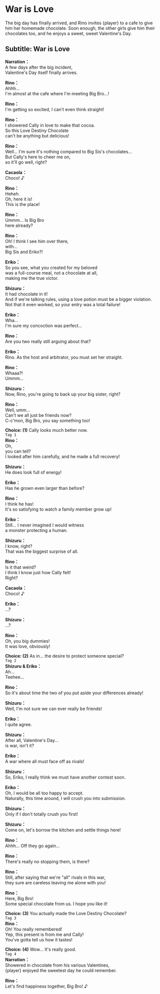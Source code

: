 # War is Love
The big day has finally arrived, and Rino invites {player} to a cafe to give him her homemade chocolate. Soon enough, the other girls give him their chocolates too, and he enjoys a sweet, sweet Valentine's Day.
  
## Subtitle: War is Love
  
**Narration：**  
A few days after the big incident,  
Valentine's Day itself finally arrives.  
  
**Rino：**  
Ahhh...  
 I'm almost at the cafe where I'm meeting Big Bro...!  
  
**Rino：**  
I'm getting so excited, I can't even think straight!  
  
**Rino：**  
I showered Cally in love to make that cocoa.  
So this Love Destiny Chocolate  
 can't be anything but delicious!  
  
**Rino：**  
Well... I'm sure it's nothing compared to Big Sis's chocolates...  
But Cally's here to cheer me on,  
 so it'll go well, right?  
  
**Cacaola：**  
Choco! ♪  
  
**Rino：**  
Heheh.  
Oh, here it is!  
 This is the place!  
  
**Rino：**  
Ummm... Is Big Bro  
 here already?  
  
**Rino：**  
Oh! I think I see him over there,  
 with...  
Big Sis and Eriko?!  
  
**Eriko：**  
So you see, what you created for my beloved  
was a full-course meal, not a chocolate at all,  
making me the true victor.  
  
**Shizuru：**  
It had chocolate in it!  
And if we're talking rules, using a love potion must be a bigger violation.  
Not that it even worked, so your entry was a total failure!  
  
**Eriko：**  
Wha...  
 I'm sure my concoction was perfect...  
  
**Rino：**  
Are you two really still arguing about that?  
  
**Eriko：**  
Rino. As the host and arbitrator, you must set her straight.  
  
**Rino：**  
Whaaa?!  
 Ummm...  
  
**Shizuru：**  
Now, Rino, you're going to back up your big sister, right?  
  
**Rino：**  
Well, umm...  
 Can't we all just be friends now?  
C-c'mon, Big Bro, you say something too!  
  
**Choice: (1)**  Cally looks much better now.  
`Tag 1`  
**Rino：**  
Oh,  
 you can tell?  
I looked after him carefully, and he made a full recovery!  
  
**Shizuru：**  
He does look full of energy!  
  
**Eriko：**  
Has he grown even larger than before?  
  
**Rino：**  
I think he has!  
It's so satisfying to watch a family member grow up!  
  
**Eriko：**  
Still... I never imagined I would witness  
a monster protecting a human.  
  
**Shizuru：**  
I know, right?  
 That was the biggest surprise of all.  
  
**Rino：**  
Is it that weird?  
I think I know just how Cally felt!  
 Right?  
  
**Cacaola：**  
Choco! ♪  
  
**Eriko：**  
...?  
  
**Shizuru：**  
...?  
  
**Rino：**  
Oh, you big dummies!  
It was love, obviously!  
  
**Choice: (2)**  As in... the desire to protect someone special?  
`Tag 2`  
**Shizuru & Eriko：**  
Ah...  
 Teehee...  
  
**Rino：**  
So it's about time the two of you put aside your differences already!  
  
**Shizuru：**  
Well, I'm not sure we can ever really be friends!  
  
**Eriko：**  
I quite agree.  
  
**Shizuru：**  
After all, Valentine's Day...  
 is war, isn't it?  
  
**Eriko：**  
A war where all must face off as rivals!  
  
**Shizuru：**  
So, Eriko, I really think we must have another contest soon.  
  
**Eriko：**  
Oh, I would be all too happy to accept.  
Naturally, this time around, I will crush you into submission.  
  
**Shizuru：**  
Only if I don't totally crush you first!  
  
**Shizuru：**  
Come on, let's borrow the kitchen and settle things here!  
  
**Rino：**  
Ahhh... Off they go again...  
  
**Rino：**  
There's really no stopping them, is there?  
  
**Rino：**  
Still, after saying that we're \"all\" rivals in this war,  
they sure are careless leaving me alone with you!  
  
**Rino：**  
Here, Big Bro!  
Some special chocolate from us. I hope you like it!  
  
**Choice: (3)**  You actually made the Love Destiny Chocolate?  
`Tag 3`  
**Rino：**  
Oh! You really remembered!  
Yep, this present is from me and Cally!  
You've gotta tell us how it tastes!  
  
**Choice: (4)**  Wow... It's really good.  
`Tag 4`  
**Narration：**  
Showered in chocolate from his various Valentines,  
{player} enjoyed the sweetest day he could remember.  
  
**Rino：**  
Let's find happiness together, Big Bro! ♪  
  
